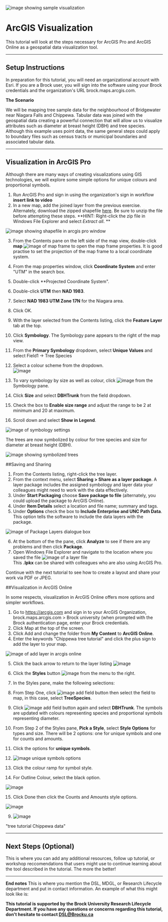 ![image showing sample visualization](https://user-images.githubusercontent.com/45638590/228588371-86b25a59-9c83-4897-8cc8-bb7695b3e4f9.png)

# ArcGIS Visualization
This tutorial will look at the steps necessary for ArcGIS Pro and ArcGIS Online as a geospatial data visualization tool.

----

## Setup Instructions
In preparation for this tutorial, you will need an organizational account with Esri. If you are a Brock user, you will sign into the software using your Brock credentials and the organization's URL brock.maps.arcgis.com.

**The Scenario**

We will be mapping tree sample data for the neighbourhood of Bridgewater near Niagara Falls and Chippewa. Tabular data was joined with the geospatial data creating a powerful connection that will allow us to visualize attributes such as diameter at breast height (DBH) and tree species. Although this example uses point data, the same general steps could apply to boundary files such as census tracts or municipal boundaries and associated tabular data.

----

## Visualization in ArcGIS Pro
Although there are many ways of creating visualizations using GIS technologies, we will explore some simple options for unique colours and proportional symbols. 

1. Run ArcGIS Pro and sign in using the organization's sign in workflow **insert link to video**
2. In a new map, add the joined layer from the previous exercise. Alternately, download the zipped shapefile [here](https://github.com/BrockDSL/ArcGIS_Visualization/blob/main/TreeSampleChippewa%20_XYTableToPoint.zip). Be sure to unzip the file before attempting these steps. **HINT: Right-click the zip file in Windows File Explorer and select *Extract all*. **

  ![image showing shapefile in arcgis pro window](https://user-images.githubusercontent.com/45638590/228621113-640a8714-8a22-42ae-807e-1ec3f1d70661.png)
  
3. From the Contents pane on the left side of the map view, double-click **map** ![image of map frame](https://user-images.githubusercontent.com/45638590/228622520-6ffda3b0-5324-47fa-9cc7-1fdf5aadeee4.png) to open the map frame properties. It is good practise to set the projection of the map frame to a local coordinate system.
4. From the map properties window, click **Coordinate System** and enter "UTM" in the search box.
5. Double-click **Projected Coordinate System".
6. Double-click **UTM** then **NAD 1983**.
7. Select **NAD 1983 UTM Zone 17N** for the Niagara area.
8. Click OK.

9. With the layer selected from the Contents listing, click the **Feature Layer** tab at the top.
10. Click **Symbology**. The Symbology pane appears to the right of the map view. 
11. From the **Primary Symbology** dropdown, select **Unique Values** and select Field1 -> Tree Species
12. Select a colour scheme from the dropdown.  
 ![image](https://user-images.githubusercontent.com/45638590/228628961-9c6ea78f-95d6-44aa-954e-e65f14c769d8.png)  
13. To vary symbology by size as well as colour, click ![image](https://user-images.githubusercontent.com/45638590/228629130-dea883ef-7aee-4a28-b44f-fadde23c7baf.png)
 from the Symbology pane.
14. Click **Size** and select **DBHTrunk** from the field dropdown.
15. Check the box to **Enable size range** and adjust the range to be 2 at minimum and 20 at maximum.
16. Scroll down and select **Show in Legend**. 

![image of symbology settings](https://user-images.githubusercontent.com/45638590/228630103-27c1eddb-6173-40a4-a737-ff3e4c8347c2.png)

The trees are now symbolized by colour for tree species and size for diameter at breast height (DBH).

![image showing symbolized trees](https://user-images.githubusercontent.com/45638590/228630488-88e7603f-9c2c-4e7c-9d78-617d76544d66.png)  

##Saving and Sharing

1. From the Contents listing, right-click the tree layer.
2. From the context menu, select **Sharing > Share as a layer package**. A layer package includes the assigned symbology and layer data your colleagues might need to work with the data effectively. 
3. Under **Start Packaging** choose **Save package to file** (alternately, you could upload the package to ArcGIS Online).
4. Under **Item Details** select a location and file name; summary and tags.
5. Under **Options** check the box to **Include Enterprise and UNC Path Data**. This option tells the software to include the data layers with the package. 

![image of Package Layers dialogue box](https://user-images.githubusercontent.com/45638590/228631866-0a00b8b7-2352-4ca3-916a-a767a0399d2f.png)

6. At the bottom of the the pane, click **Analyze** to see if there are any problems and then click **Package**. 
7. Open Windows File Explorer and navigate to the location where you saved the file ![image of a layer file](https://user-images.githubusercontent.com/45638590/228633466-1ea31a72-e04b-4d19-a9f5-67ea4d11dc54.png)  
This **.lpkx** can be shared with colleagues who are also using ArcGIS Pro.  

Continue with the next tutorial to see how to create a layout and share your work via PDF or JPEG.  

##Visualization in ArcGIS Online

In some respects, visualization in ArcGIS Online offers more options and simpler workflows.

1. Go to https://arcgis.com and sign in to your ArcGIS Organization, brock.maps.arcgis.com > Brock university (when prompted with the Brock authentication page, enter your Brock credentials.
2. Click Map at the top of the screen. 
3. Click Add and change the folder from **My Content** to **ArcGIS Online**.
4. Enter the keywords "Chippewa tree tutorial" and click the plus sign to add the layer to your map.

![image of add layer in arcgis online](https://user-images.githubusercontent.com/45638590/228650762-ec325a71-09fc-43ba-b1ca-b7f921953ee8.png)

5. Click the back arrow to return to the layer listing ![image](https://user-images.githubusercontent.com/45638590/228650982-2a30be04-cb2c-435d-9f49-bc54cdaa3541.png)

6. Click the **Styles** button ![image](https://user-images.githubusercontent.com/45638590/228651117-f0f829ec-0889-4eae-a9dd-caa7a5838585.png) from the menu to the right.
7. In the Styles pane, make the following selections:
8. From Step One, click ![image add field button](https://user-images.githubusercontent.com/45638590/228651667-095d1d71-c2cc-42cc-a8d4-bab9cf88f7f0.png) then select the field to map, in this case, select **TreeSpecies**.
9. Click ![image add field button](https://user-images.githubusercontent.com/45638590/228651854-733cc3ba-65c1-48b0-a062-c5ef6092ff5a.png) again and select **DBHTrunk**. The symbols are updated with colours representing species and proportional symbols representing diameter. 
10. From Step 2 of the Styles pane, **Pick a Style**, select **Style Options** for types and size. There will be 2 options: one for unique symbols and one for counts and amounts.
11. Click the options for **unique symbols**. 
12. ![image unique symbols options](https://user-images.githubusercontent.com/45638590/228652994-b177d8ee-5c6e-4c6f-9080-34444db42b9f.png)

13. Click the colour ramp for symbol style.
14. For Outline Colour, select the black option.

![image](https://user-images.githubusercontent.com/45638590/228653257-4a9debd8-e25f-4fb2-a13c-852e84f4cb61.png)

15. Click Done then click the Counts and Amounts style options.

![image](https://user-images.githubusercontent.com/45638590/228653512-667b6f1a-0037-43d8-a35c-113ffcd9dc19.png)



9. ![image](https://user-images.githubusercontent.com/45638590/228651622-bbc0bb2a-a9a5-4a17-97fa-e2af63e5474e.png)


"tree tutorial Chippewa data"



----

## Next Steps (Optional)
This is where you can add any additional resources, follow up tutorial, or workshop reccomendations that users might use to continue learning about the tool described in the tutorial.  The more the better!

----

**End notes**
This is where you mention the DSL, MDGL, or Research Lifecycle department and put in contact information.  An example of what this might look like is:

**This tutorial is supported by the Brock University Research Lifecycle Department.  If you have any questions or concerns regarding this tutorial, don't hesitate to contact [DSL@Brocku.ca](mailto:DSL@Brocku.ca)**
